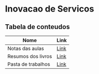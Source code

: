 # Inovacao de Servicos

## Tabela de conteudos

| Nome               | Link                       |
| ------------------ | -------------------------- |
| Notas das aulas    | [Link](./aulas.md)         |
| Resumos dos livros | [Link](./resumos-livro.md) |
| Pasta de trabalhos | [Link](./trabalhos/)       |